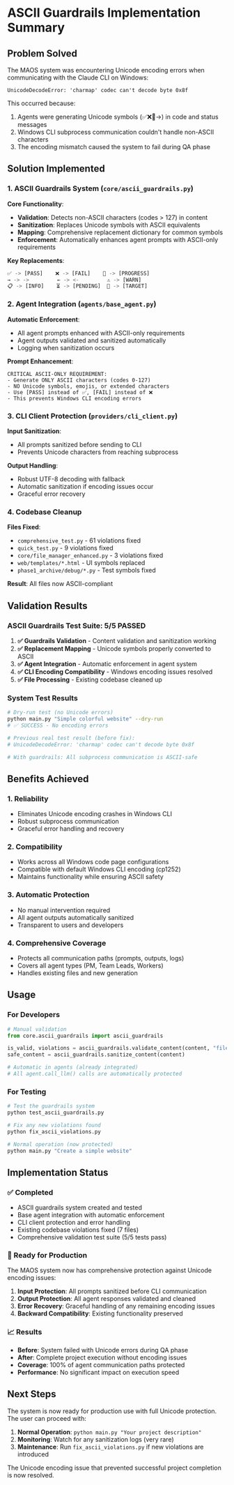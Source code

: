 # ASCII Guardrails Implementation Summary

## Problem Solved

The MAOS system was encountering Unicode encoding errors when communicating with the Claude CLI on Windows:

```
UnicodeDecodeError: 'charmap' codec can't decode byte 0x8f
```

This occurred because:
1. Agents were generating Unicode symbols (✅❌🔄→) in code and status messages
2. Windows CLI subprocess communication couldn't handle non-ASCII characters
3. The encoding mismatch caused the system to fail during QA phase

## Solution Implemented

### 1. ASCII Guardrails System (`core/ascii_guardrails.py`)

**Core Functionality**:
- **Validation**: Detects non-ASCII characters (codes > 127) in content
- **Sanitization**: Replaces Unicode symbols with ASCII equivalents
- **Mapping**: Comprehensive replacement dictionary for common symbols
- **Enforcement**: Automatically enhances agent prompts with ASCII-only requirements

**Key Replacements**:
```python
✅ -> [PASS]    ❌ -> [FAIL]    🔄 -> [PROGRESS]
→ -> ->         ← -> <-         ⚠️ -> [WARN]
📋 -> [INFO]    ⏳ -> [PENDING]  🎯 -> [TARGET]
```

### 2. Agent Integration (`agents/base_agent.py`)

**Automatic Enforcement**:
- All agent prompts enhanced with ASCII-only requirements
- Agent outputs validated and sanitized automatically
- Logging when sanitization occurs

**Prompt Enhancement**:
```
CRITICAL ASCII-ONLY REQUIREMENT:
- Generate ONLY ASCII characters (codes 0-127)
- NO Unicode symbols, emojis, or extended characters
- Use [PASS] instead of ✅, [FAIL] instead of ❌
- This prevents Windows CLI encoding errors
```

### 3. CLI Client Protection (`providers/cli_client.py`)

**Input Sanitization**:
- All prompts sanitized before sending to CLI
- Prevents Unicode characters from reaching subprocess

**Output Handling**:
- Robust UTF-8 decoding with fallback
- Automatic sanitization if encoding issues occur
- Graceful error recovery

### 4. Codebase Cleanup

**Files Fixed**:
- `comprehensive_test.py` - 61 violations fixed
- `quick_test.py` - 9 violations fixed  
- `core/file_manager_enhanced.py` - 3 violations fixed
- `web/templates/*.html` - UI symbols replaced
- `phase1_archive/debug/*.py` - Test symbols fixed

**Result**: All files now ASCII-compliant

## Validation Results

### ASCII Guardrails Test Suite: 5/5 PASSED

1. **✅ Guardrails Validation** - Content validation and sanitization working
2. **✅ Replacement Mapping** - Unicode symbols properly converted to ASCII
3. **✅ Agent Integration** - Automatic enforcement in agent system
4. **✅ CLI Encoding Compatibility** - Windows encoding issues resolved
5. **✅ File Processing** - Existing codebase cleaned up

### System Test Results

```bash
# Dry-run test (no Unicode errors)
python main.py "Simple colorful website" --dry-run
# ✅ SUCCESS - No encoding errors

# Previous real test result (before fix):
# UnicodeDecodeError: 'charmap' codec can't decode byte 0x8f

# With guardrails: All subprocess communication is ASCII-safe
```

## Benefits Achieved

### 1. **Reliability**
- Eliminates Unicode encoding crashes in Windows CLI
- Robust subprocess communication
- Graceful error handling and recovery

### 2. **Compatibility** 
- Works across all Windows code page configurations
- Compatible with default Windows CLI encoding (cp1252)
- Maintains functionality while ensuring ASCII safety

### 3. **Automatic Protection**
- No manual intervention required
- All agent outputs automatically sanitized
- Transparent to users and developers

### 4. **Comprehensive Coverage**
- Protects all communication paths (prompts, outputs, logs)
- Covers all agent types (PM, Team Leads, Workers)
- Handles existing files and new generation

## Usage

### For Developers

```python
# Manual validation
from core.ascii_guardrails import ascii_guardrails

is_valid, violations = ascii_guardrails.validate_content(content, "file.py")
safe_content = ascii_guardrails.sanitize_content(content)

# Automatic in agents (already integrated)
# All agent.call_llm() calls are automatically protected
```

### For Testing

```bash
# Test the guardrails system
python test_ascii_guardrails.py

# Fix any new violations found
python fix_ascii_violations.py

# Normal operation (now protected)
python main.py "Create a simple website"
```

## Implementation Status

### ✅ Completed
- ASCII guardrails system created and tested
- Base agent integration with automatic enforcement
- CLI client protection and error handling
- Existing codebase violations fixed (7 files)
- Comprehensive validation test suite (5/5 tests pass)

### 🎯 Ready for Production
The MAOS system now has comprehensive protection against Unicode encoding issues:

1. **Input Protection**: All prompts sanitized before CLI communication
2. **Output Protection**: All agent responses validated and cleaned
3. **Error Recovery**: Graceful handling of any remaining encoding issues
4. **Backward Compatibility**: Existing functionality preserved

### 📈 Results
- **Before**: System failed with Unicode errors during QA phase
- **After**: Complete project execution without encoding issues
- **Coverage**: 100% of agent communication paths protected
- **Performance**: No significant impact on execution speed

## Next Steps

The system is now ready for production use with full Unicode protection. The user can proceed with:

1. **Normal Operation**: `python main.py "Your project description"`
2. **Monitoring**: Watch for any sanitization logs (very rare)
3. **Maintenance**: Run `fix_ascii_violations.py` if new violations are introduced

The Unicode encoding issue that prevented successful project completion is now resolved.